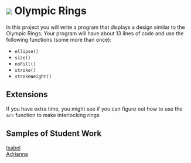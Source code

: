 ![](https://stillmed.olympic.org/media/Images/OlympicOrg/IOC/The_Organisation/The-Olympic-Rings/Olympic_rings_TM_c_IOC_All_rights_reserved_1.jpg?interpolation=lanczos-none&resize=700:*)
Olympic Rings
=============

In this project you will write a program that displays a design similar to the Olympic Rings. Your program will have about 13 lines of code and use the following functions (some more than once):

*	`ellipse()`  
*	`size()`  
*	`noFill()`  
*	`stroke()`  
*	`strokeWeight()`


Extensions
-----------------------
If you have extra time, you might see if you can figure out how to use the `arc` function to make interlocking rings

Samples of Student Work
-----------------------
[Isabel](http://isabel98b.github.io/OlympicRings)   
[Adrianna](http://bartalottia16.github.io/OlympicRings)   
